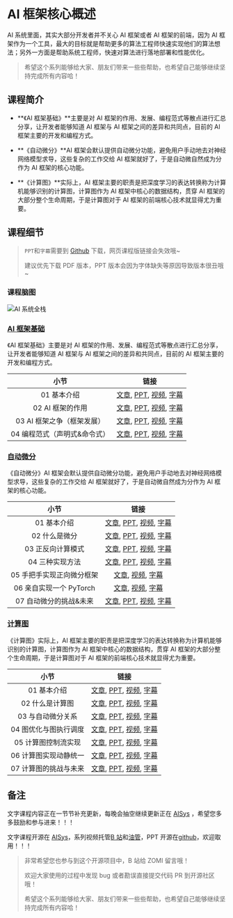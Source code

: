 <!--Copyright © ZOMI 适用于[License](https://github.com/chenzomi12/AISystem)版权许可-->

# AI 框架核心概述

AI 系统里面，其实大部分开发者并不关心 AI 框架或者 AI 框架的前端，因为 AI 框架作为一个工具，最大的目标就是帮助更多的算法工程师快速实现他们的算法想法；另外一方面是帮助系统工程师，快速对算法进行落地部署和性能优化。

> 希望这个系列能够给大家、朋友们带来一些些帮助，也希望自己能够继续坚持完成所有内容哈！

## 课程简介

- **《AI 框架基础》**主要是对 AI 框架的作用、发展、编程范式等散点进行汇总分享，让开发者能够知道 AI 框架与 AI 框架之间的差异和共同点，目前的 AI 框架主要的开发和编程方式。

- **《自动微分》**AI 框架会默认提供自动微分功能，避免用户手动地去对神经网络模型求导，这些复杂的工作交给 AI 框架就好了，于是自动微自然成为分作为 AI 框架的核心功能。

- **《计算图》**实际上，AI 框架主要的职责是把深度学习的表达转换称为计算机能够识别的计算图，计算图作为 AI 框架中核心的数据结构，贯穿 AI 框架的大部分整个生命周期，于是计算图对于 AI 框架的前端核心技术就显得尤为重要。

## 课程细节

> `PPT`和`字幕`需要到 [Github](https://github.com/chenzomi12/AISystem) 下载，网页课程版链接会失效哦~
>
> 建议优先下载 PDF 版本，PPT 版本会因为字体缺失等原因导致版本很丑哦~

### 课程脑图

![AI 系统全栈](./images/Architecture.png)

### [AI 框架基础](./01Foundation/)

《AI 框架基础》主要是对 AI 框架的作用、发展、编程范式等散点进行汇总分享，让开发者能够知道 AI 框架与 AI 框架之间的差异和共同点，目前的 AI 框架主要的开发和编程方式。

| 小节 | 链接|
|:--:|:--:|
| 01 基本介绍| [文章](./01Foundation/01.introduction.md), [PPT](./01Foundation/01.introduction.pdf), [视频](https://www.bilibili.com/video/BV1he4y1z7oD), [字幕](./01Foundation/srt/01.srt) |
| 02 AI 框架的作用| [文章](./01Foundation/02.fundamentals.md), [PPT](./01Foundation/02.fundamentals.pdf), [视频](https://www.bilibili.com/video/BV1fd4y1q7qk), [字幕](./01Foundation/srt/02.srt) |
| 03 AI 框架之争（框架发展）| [文章](./01Foundation/03.history.md), [PPT](./01Foundation/03.history.pdf), [视频](https://www.bilibili.com/video/BV1C8411x7Kn), [字幕](./01Foundation/srt/03.srt) |
| 04 编程范式（声明式&命令式） | [文章](./01Foundation/04.programing.md), [PPT](./01Foundation/04.programing.pdf), [视频](https://www.bilibili.com/video/BV1gR4y1o7WT), [字幕](./01Foundation/srt/04.srt) |

### [自动微分](./02AutoDiff/)

《自动微分》AI 框架会默认提供自动微分功能，避免用户手动地去对神经网络模型求导，这些复杂的工作交给 AI 框架就好了，于是自动微自然成为分作为 AI 框架的核心功能。

| 小节 | 链接|
|:--:|:--:|
| 01 基本介绍| [文章](./02AutoDiff/01.introduction.md), [PPT](./02AutoDiff/01.introduction.pdf), [视频](https://www.bilibili.com/video/BV1FV4y1T7zp/), [字幕](./02AutoDiff/srt/01.srt) |
| 02 什么是微分 | [文章](./02AutoDiff/02.base_concept.md), [PPT](./02AutoDiff/02.base_concept.pdf), [视频](https://www.bilibili.com/video/BV1Ld4y1M7GJ/), [字幕](./02AutoDiff/srt/02.srt) |
| 03 正反向计算模式 | [文章](./02AutoDiff/03.grad_mode.md), [PPT](./02AutoDiff/03.grad_mode.pdf), [视频](https://www.bilibili.com/video/BV1zD4y117bL/), [字幕](./02AutoDiff/srt/03.srt) |
| 04 三种实现方法| [文章](./02AutoDiff/04.implement.md), [PPT](./02AutoDiff/04.implement.pdf), [视频](https://www.bilibili.com/video/BV1BN4y1P76t/), [字幕](./02AutoDiff/srt/04.srt) |
| 05 手把手实现正向微分框架 | [文章](./02AutoDiff/05.forward_mode.md), [视频](https://www.bilibili.com/video/BV1Ne4y1p7WU/), [字幕](./02AutoDiff/srt/05.srt) |
| 06 亲自实现一个 PyTorch | [文章](./02AutoDiff/06.reversed_mode.md), [视频](https://www.bilibili.com/video/BV1ae4y1z7E6/), [字幕](./02AutoDiff/srt/06.srt) |
| 07 自动微分的挑战&未来| [文章](./02AutoDiff/07.challenge.md), [PPT](./02AutoDiff/07.challenge.pdf), [视频](https://www.bilibili.com/video/BV17e4y1z73W/), [字幕](./02AutoDiff/srt/07.srt) |


### [计算图](./03DataFlow/)

《计算图》实际上，AI 框架主要的职责是把深度学习的表达转换称为计算机能够识别的计算图，计算图作为 AI 框架中核心的数据结构，贯穿 AI 框架的大部分整个生命周期，于是计算图对于 AI 框架的前端核心技术就显得尤为重要。

| 小节 | 链接|
|:--:|:--:|
| 01 基本介绍 | [文章](./03DataFlow/01.introduction.md), [PPT](./03DataFlow/01.introduction.pptx), [视频](https://www.bilibili.com/video/BV1cG411E7gV/), [字幕](./03DataFlow/srt/01.srt) |
| 02 什么是计算图 | [文章](./03DataFlow/02.computegraph.md), [PPT](./03DataFlow/02.computegraph.pptx), [视频](https://www.bilibili.com/video/BV1rR4y197HM/), [字幕](./03DataFlow/srt/02.srt) |
| 03 与自动微分关系 | [文章](./03DataFlow/03.atuodiff.md), [PPT](./03DataFlow/03.atuodiff.pptx), [视频](https://www.bilibili.com/video/BV1S24y197FU/), [字幕](./03DataFlow/srt/03.srt) |
| 04 图优化与图执行调度| [文章](./03DataFlow/04.dispatch.md), [PPT](./03DataFlow/04.dispatch.pptx), [视频](https://www.bilibili.com/video/BV1hD4y1k7Ty/), [字幕](./03DataFlow/srt/04.srt) |
| 05 计算图控制流实现| [文章](./03DataFlow/05.control_flow.md), [PPT](。./023FW_DataFlow/05.control_flow.pptx), [视频](https://www.bilibili.com/video/BV17P41177Pk/), [字幕](./03DataFlow/srt/05.srt) |
| 06 计算图实现动静统一| [文章](./03DataFlow/06.static_graph.md), [PPT](./03DataFlow/06.static_graph.pdf), [视频](https://www.bilibili.com/video/BV17P41177Pk/), [字幕](。./srt/06.srt) |
| 07 计算图的挑战与未来 |[文章](./03DataFlow/07.future.md), [PPT](./03DataFlow/07.future.pdf), [视频](https://www.bilibili.com/video/BV1hm4y1A7Nv/), [字幕](.。/srt/07.srt) |

## 备注

文字课程内容正在一节节补充更新，每晚会抽空继续更新正在 [AISys](https://chenzomi12.github.io/) ，希望您多多鼓励和参与进来！！！

文字课程开源在 [AISys](https://chenzomi12.github.io/)，系列视频托管[B 站](https://space.bilibili.com/517221395)和[油管](https://www.youtube.com/@ZOMI666/videos)，PPT 开源在[github](https://github.com/chenzomi12/AISystem)，欢迎取用！！！

> 非常希望您也参与到这个开源项目中，B 站给 ZOMI 留言哦！
>
> 欢迎大家使用的过程中发现 bug 或者勘误直接提交代码 PR 到开源社区哦！
>
> 希望这个系列能够给大家、朋友们带来一些些帮助，也希望自己能够继续坚持完成所有内容哈！
